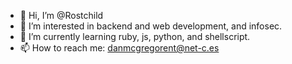 - 👋 Hi, I’m @Rostchild
- 👀 I’m interested in backend and web development, and infosec.
- 🌱 I’m currently learning ruby, js, python, and shellscript.
- 📫 How to reach me: danmcgregorent@net-c.es
